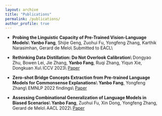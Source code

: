 ```yaml
---
layout: archive
title: "Publications"
permalink: /publications/
author_profile: true
---
```


<!-- {% if author.googlescholar %}
  You can also find my articles on <u><a href="{{author.googlescholar}}">my Google Scholar profile</a>.</u>
{% endif %}

{% include base_path %}

{% for post in site.publications reversed %}
  {% include archive-single.html %}
{% endfor %} -->

* **Probing the Linguistic Capacity of Pre-Trained Vision-Language Models**\\
  **Yanbo Fang**, Shijie Geng, Zuohui Fu, Yongfeng Zhang, Karthik Narasimhan, Gerard de Melo\\
  Submitted to EACL\\

* **Rethinking Data Distillation: Do Not Overlook Calibration**\\
  Dongyao Zhu, Bowen Lei, Jie Zhang, **Yanbo Fang**, Ruqi Zhang, Yiqun Xie, Dongkuan Xu\\
  ICCV 2023\\
  [Paper](https://arxiv.org/pdf/2307.12463)

* **Zero-shot Bridge Concepts Extraction from Pre-trained Language Models for Commonsense Explanations**\\
  **Yanbo Fang**, Yongfeng Zhang\\
  EMNLP 2022 findings\\
  [Paper](https://aclanthology.org/2022.findings-emnlp.433.pdf)

* **Assessing Combinational Generalization of Language Models in Biased Scenarios**\\
  **Yanbo Fang**, Zuohui Fu, Xin Dong, Yongfeng Zhang, Gerard de Melo\\
  AACL 2022\\
  [Paper](https://aclanthology.org/2022.aacl-short.48.pdf)